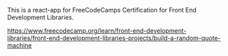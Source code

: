 This is a react-app for FreeCodeCamps Certification for Front End Development Libraries.

https://www.freecodecamp.org/learn/front-end-development-libraries/front-end-development-libraries-projects/build-a-random-quote-machine